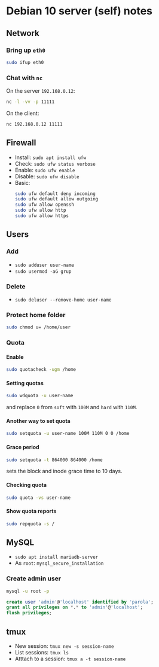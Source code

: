 # Debian 10 server (self) notes

## Network

### Bring up `eth0`

```sh
sudo ifup eth0
```

### Chat with `nc`

On the server `192.168.0.12`:

```sh
nc -l -vv -p 11111
```

On the client:

```sh
nc 192.168.0.12 11111
```

## Firewall

+ Install: `sudo apt install ufw`
+ Check: `sudo ufw status verbose`
+ Enable: `sudo ufw enable`
+ Disable: `sudo ufw disable`
+ Basic:
	```sh
	sudo ufw default deny incoming
	sudo ufw default allow outgoing
	sudo ufw allow openssh
	sudo ufw allow http
	sudo ufw allow https
	```

## Users

### Add

+ `sudo adduser user-name`
+ `sudo usermod -aG grup`

### Delete

+ `sudo deluser --remove-home user-name`

### Protect home folder

```sh
sudo chmod u= /home/user
```

### Quota

#### Enable

```sh
sudo quotacheck -ugm /home
```

#### Setting quotas

```sh
sudo wdquota -u user-name
```

and replace `0` from `soft` with `100M` and `hard` with `110M`.

#### Another way to set quota

```sh
sudo setquota -u user-name 100M 110M 0 0 /home
```

#### Grace period

```sh
sudo setquota -t 864000 864000 /home
```

sets the block and inode grace time to 10 days.

#### Checking quota

```sh
sudo quota -vs user-name
```

#### Show quota reports

```sh
sudo repquota -s /
```

## MySQL

+ `sudo apt install mariadb-server`
+ As `root`: `mysql_secure_installation`

### Create admin user


```sh
mysql -u root -p

```

```sql
create user 'admin'@'localhost' identified by 'parola';
grant all privileges on *.* to 'admin'@'localhost';
flush privileges;
```


## tmux

+ New session: `tmux new -s session-name`
+ List sessions: `tmux ls`
+ Atttach to a session: `tmux a -t session-name`

